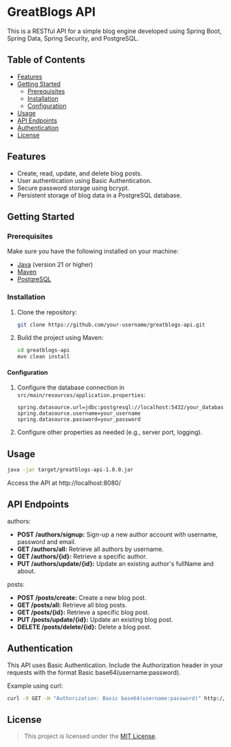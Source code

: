 # GreatBlogs API

This is a RESTful API for a simple blog engine developed using Spring Boot, Spring Data, Spring Security, and PostgreSQL.

## Table of Contents

- [Features](#features)
- [Getting Started](#getting-started)
  - [Prerequisites](#prerequisites)
  - [Installation](#installation)
  - [Configuration](#configuration)
- [Usage](#usage)
- [API Endpoints](#api-endpoints)
- [Authentication](#authentication)
- [License](#license)

## Features

- Create, read, update, and delete blog posts.
- User authentication using Basic Authentication.
- Secure password storage using bcrypt.
- Persistent storage of blog data in a PostgreSQL database.

## Getting Started

### Prerequisites

Make sure you have the following installed on your machine:

- [Java](https://www.oracle.com/java/technologies/javase-downloads.html) (version 21 or higher)
- [Maven](https://maven.apache.org/download.cgi)
- [PostgreSQL](https://www.postgresql.org/download/)

### Installation

1. Clone the repository:

   ```bash
   git clone https://github.com/your-username/greatblogs-api.git
   ```
   
2. Build the project using Maven:

   ```bash
   cd greatblogs-api
   mvn clean install
   ```

#### Configuration

1. Configure the database connection in `src/main/resources/application.properties`:

   ```properties
   spring.datasource.url=jdbc:postgresql://localhost:5432/your_database
   spring.datasource.username=your_username
   spring.datasource.password=your_password
   ```
   
3. Configure other properties as needed (e.g., server port, logging).

## Usage

```bash
java -jar target/greatblogs-api-1.0.0.jar
```

Access the API at http://localhost:8080/

## API Endpoints

authors:

- **POST /authors/signup:** Sign-up a new author account with username, password and email.
- **GET /authors/all:** Retrieve all authors by username.
- **GET /authors/{id}:** Retrieve a specific author.
- **PUT /authors/update/{id}:** Update an existing author's fullName and about.

posts:

- **POST /posts/create:** Create a new blog post.
- **GET /posts/all:** Retrieve all blog posts.
- **GET /posts/{id}:** Retrieve a specific blog post.
- **PUT /posts/update/{id}:** Update an existing blog post.
- **DELETE /posts/delete/{id}:** Delete a blog post.

## Authentication

This API uses Basic Authentication. Include the Authorization header in your requests with the format Basic base64(username:password).

Example using curl:

```bash
curl -X GET -H "Authorization: Basic base64(username:password)" http://localhost:8080/authors/all
```

## License

> This project is licensed under the [MIT License](LICENSE).
